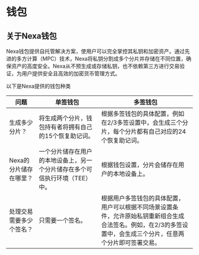 # 钱包

## 关于Nexa钱包

Nexa钱包提供自托管解决方案，使用户可以完全掌控其私钥和加密资产。通过先进的多方计算（MPC）技术，Nexa将私钥分割成多个分片并存储在不同位置，确保资产的高度安全。Nexa从不预生成或存储私钥，也不依赖第三方进行交易验证，为用户提供安全且高效的加密货币管理方式。



以下是Nexa提供的钱包种类

| 问题                     | 单签钱包                                                     | 多签钱包                                                     |
| ------------------------ | ------------------------------------------------------------ | ------------------------------------------------------------ |
| 生成多少分片？           | 将生成两个分片，钱包持有者将拥有自己的15个恢复助记词。       | 根据多签钱包的具体配置，例如在2/3多签设置中，会生成三个分片，每个分片都有自己对应的24个恢复助记词。 |
| Nexa的分片储存在哪里？   | 一个分片储存在用户的本地设备上，另一个分片储存在多个可信执行环境（TEE）中。 | 根据钱包设置，分片会储存在用户的本地设备上。                 |
| 处理交易需要多少个签名？ | 只需要一个签名。                                             | 根据用户多签钱包的具体配置，用户可以根据不同场景设置条件，允许原始私钥重新组合生成合法签名。例如，在2/3的多签设置中，会生成三个分片，任意两个分片即可签署交易。 |
